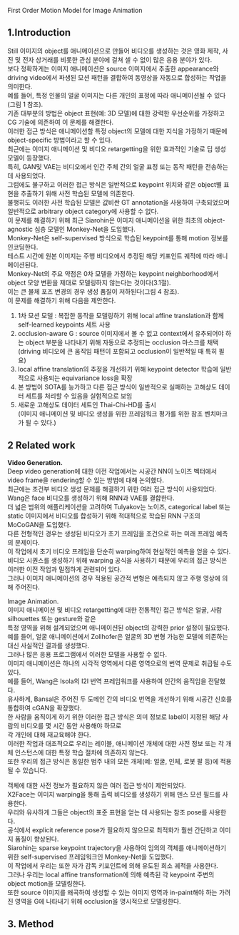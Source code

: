 First Order Motion Model for Image Animation


## 1.Introduction

Still 이미지의 object를 애니메이션으로 만들어 비디오를 생성하는 것은 영화 제작, 사진 및 전자 상거래를 비롯한 관심 분야에 걸쳐 셀 수 없이 많은 응용 분야가 있다.  
보다 정확하게는 이미지 애니메이션은 source 이미지에서 추출한 appearance와 driving video에서 파생된 모션 패턴을 결합하여 동영상을 자동으로 합성하는 작업을 의미한다.  
예를 들어, 특정 인물의 얼굴 이미지는 다른 개인의 표정에 따라 애니메이션될 수 있다(그림 1 참조).  
기존 대부분의 방법은 object 표현(예: 3D 모델)에 대한 강력한 우선순위를 가정하고 CG 기술에 의존하여 이 문제를 해결한다.  
이러한 접근 방식은 애니메이션할 특정 object의 모델에 대한 지식을 가정하기 때문에 object-specific 방법이라고 할 수 있다.  
최근에는 이미지 애니메이션 및 비디오 retargetting을 위한 효과적인 기술로 딥 생성 모델이 등장했다.  
특히, GAN및 VAE는 비디오에서 인간 주체 간의 얼굴 표정 또는 동작 패턴을 전송하는 데 사용되었다.  
그럼에도 불구하고 이러한 접근 방식은 일반적으로 keypoint 위치와 같은 object별 표현을 추출하기 위해 사전 학습된 모델에 의존한다.  
불행히도 이러한 사전 학습된 모델은 값비싼 GT annotation을 사용하여 구축되었으며 일반적으로 arbitrary object category에 사용할 수 없다.  
이 문제를 해결하기 위해 최근 Siarohin은 이미지 애니메이션을 위한 최초의 object-agnostic 심층 모델인 Monkey-Net을 도입했다.  
Monkey-Net은 self-supervised 방식으로 학습된 keypoint를 통해 motion 정보를 인코딩한다.  
테스트 시간에 원본 이미지는 주행 비디오에서 추정된 해당 키포인트 궤적에 따라 애니메이션된다.  
Monkey-Net의 주요 약점은 0차 모델을 가정하는 keypoint neighborhood에서 object 모양 변환을 제대로 모델링하지 않는다는 것이다(3.1절).  
이는 큰 물체 포즈 변경의 경우 생성 품질이 저하된다(그림 4 참조).  
이 문제를 해결하기 위해 다음을 제안한다.
1) 1차 모션 모델 : 복잡한 동작을 모델링하기 위해 local affine translation과 함께 self-learned keypoints 세트 사용  
2) occlusion-aware G : source 이미지에서 볼 수 없고 context에서 유추되어야 하는 object 부분을 나타내기 위해 자동으로 추정되는 occlusion 마스크를 채택  
(driving 비디오에 큰 움직임 패턴이 포함되고 occlusion이 일반적일 때 특히 필요)  
3) local affine translation의 추정을 개선하기 위해 keypoint detector 학습에 일반적으로 사용되는 equivariance loss을 확장  
4) 본 방법이 SOTA를 능가하고 다른 접근 방식이 일반적으로 실패하는 고해상도 데이터 세트를 처리할 수 있음을 실험적으로 보임  
5) 새로운 고해상도 데이터 세트인 Thai-Chi-HD를 출시  
(이미지 애니메이션 및 비디오 생성을 위한 프레임워크 평가를 위한 참조 벤치마크가 될 수 있다.)

## 2 Related work

**Video Generation.**  
Deep video generation에 대한 이전 작업에서는 시공간 NN이 노이즈 벡터에서 video frame을 rendering할 수 있는 방법에 대해 논의했다.  
최근에는 조건부 비디오 생성 문제를 해결하기 위한 여러 접근 방식이 사용되었다.  
Wang은 face 비디오를 생성하기 위해 RNN과 VAE를 결합한다.  
더 넓은 범위의 애플리케이션을 고려하여 Tulyakov는 노이즈, categorical label 또는 static 이미지에서 비디오를 합성하기 위해 적대적으로 학습된 RNN 구조의 MoCoGAN을 도입했다.  
다른 전형적인 경우는 생성된 비디오가 초기 프레임을 조건으로 하는 미래 프레임 예측의 문제이다.  
이 작업에서 초기 비디오 프레임을 단순히 warping하여 현실적인 예측을 얻을 수 있다.  
비디오 시퀀스를 생성하기 위해 warping 공식을 사용하기 때문에 우리의 접근 방식은 이러한 이전 작업과 밀접하게 관련되어 있다.  
그러나 이미지 애니메이션의 경우 적용된 공간적 변형은 예측되지 않고 주행 영상에 의해 주어진다.  


Image Animation.  
이미지 애니메이션 및 비디오 retargetting에 대한 전통적인 접근 방식은 얼굴, 사람 silhouettes 또는 gesture와 같은  
특정 영역을 위해 설계되었으며 애니메이션된 object의 강력한 prior 설정이 필요했다.  
예를 들어, 얼굴 애니메이션에서 Zollhofer은 얼굴의 3D 변형 가능한 모델에 의존하는 대신 사실적인 결과를 생성했다.  
그러나 많은 응용 프로그램에서 이러한 모델을 사용할 수 없다.  
이미지 애니메이션은 하나의 시각적 영역에서 다른 영역으로의 번역 문제로 취급될 수도 있다.  
예를 들어, Wang은 Isola의 I2I 번역 프레임워크를 사용하여 인간의 움직임을 전달했다.  
유사하게, Bansal은 주어진 두 도메인 간의 비디오 번역을 개선하기 위해 시공간 신호를 통합하여 cGAN을 확장했다.  
한 사람을 움직이게 하기 위한 이러한 접근 방식은 의미 정보로 label이 지정된 해당 사람의 비디오를 몇 시간 동안 사용해야 하므로  
각 개인에 대해 재교육해야 한다.  
이러한 작업과 대조적으로 우리는 레이블, 애니메이션 개체에 대한 사전 정보 또는 각 개체 인스턴스에 대한 특정 학습 절차에 의존하지 않는다.  
또한 우리의 접근 방식은 동일한 범주 내의 모든 개체(예: 얼굴, 인체, 로봇 팔 등)에 적용될 수 있습니다.  
  
객체에 대한 사전 정보가 필요하지 않은 여러 접근 방식이 제안되었다.  
X2Face는 이미지 warping을 통해 출력 비디오를 생성하기 위해 덴스 모션 필드를 사용한다.  
우리와 유사하게 그들은 object의 표준 표현을 얻는 데 사용되는 참조 pose를 사용한다.  
공식에서 explicit reference pose가 필요하지 않으므로 최적화가 훨씬 간단하고 이미지 품질이 향상된다.  
Siarohin는 sparse keypoint trajectory을 사용하여 임의의 객체를 애니메이션하기 위한 self-supervised 프레임워크인 Monkey-Net을 도입했다.  
이 작업에서 우리는 또한 자가 감독 키포인트에 의해 유도된 희소 궤적을 사용한다.  
그러나 우리는 local affine transformation에 의해 예측된 각 keypoint 주변의 object motion을 모델링한다.  
또한 source 이미지를 왜곡하여 생성할 수 있는 이미지 영역과 in-paint해야 하는 가려진 영역을 G에 나타내기 위해 occlusion을 명시적으로 모델링한다.

## 3. Method
